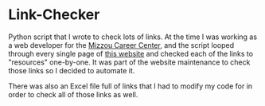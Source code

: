 # Link-Checker
Python script that I wrote to check lots of links. At the time I was working as a web developer for the [Mizzou Career Center](https://career.missouri.edu/), and the script looped through every single page of [this website](https://mizzoucareertools.campuscareerinnovations.com/resources/) and checked each of the links to "resources" one-by-one. It was part of the website maintenance to check those links so I decided to automate it.

There was also an Excel file full of links that I had to modify my code for in order to check all of those links as well.
